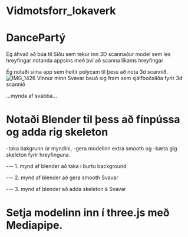 # Vidmotsforr_lokaverk

# DancePartý


Ég áhvað að búa til Síðu sem tekur inn 3D scannaður model sem les hreyfingar notanda appsins með því að scanna líkams hreyfingar

Ég notaði síma app sem heitir polycam til þess að nota 3d scannið.
![IMG_1426](https://github.com/jokullsmari/Vidmotsforr_lokaverk/assets/36273431/7708d8a9-03bb-45ba-97bc-0fc3e4885a83)
Vinnur minn Svavar bauð sig fram sem sjálfboðaliða fyrir 3d scannið


...mynda af svabba...


# Notaði Blender til þess að fínpússa og adda rig skeleton


  -taka bakgrunn úr myndini, 
  -gera modelinn extra smooth og 
  -bæta gig skeleton fyrir hreyfinguna.

---  1. mynd af blender að taka í burtu background

---  2. mynd af blender að gera smooth Svavar

---  3. mynd af blender að adda skeleton á Svavar



# Setja modelinn inn í three.js með Mediapipe.

